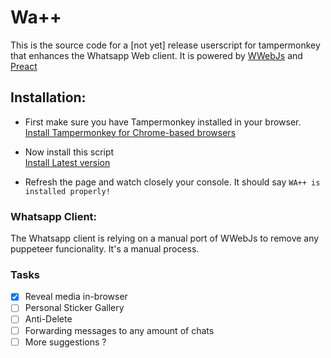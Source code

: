 # Wa++

This is the source code for a [not yet] release userscript for tampermonkey that enhances the Whatsapp Web client. It is powered by [WWebJs](https://wwebjs.dev) and [Preact](https://preactjs.com)

## Installation:

- First make sure you have Tampermonkey installed in your browser.<br>
  [Install Tampermonkey for Chrome-based browsers](https://chromewebstore.google.com/detail/tampermonkey/dhdgffkkebhmkfjojejmpbldmpobfkfo)

- Now install this script<br>
  [Install Latest version](https://gramont.ddns.net/cdn/file/public/wa-plusplus@latest.user.js)

- Refresh the page and watch closely your console. It should say `WA++ is installed properly!`

### Whatsapp Client:

The Whatsapp client is relying on a manual port of WWebJs to remove any puppeteer funcionality. It's a manual process.

### Tasks

- [x] Reveal media in-browser
- [ ] Personal Sticker Gallery
- [ ] Anti-Delete
- [ ] Forwarding messages to any amount of chats
- [ ] More suggestions ?
